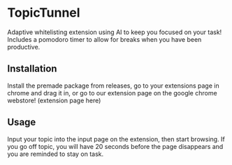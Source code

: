 # TopicTunnel

Adaptive whitelisting extension using AI to keep you focused on your task!
Includes a pomodoro timer to allow for breaks when you have been productive.

## Installation

Install the premade package from releases, go to your extensions page in chrome and drag it in, or go to our extension page on the google chrome webstore! (extension page here)

## Usage

Input your topic into the input page on the extension, then start browsing.  If you go off topic, you will have 20 seconds before the page disappears and you are reminded to stay on task.